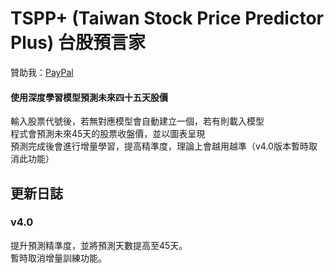 # TSPP+ (Taiwan Stock Price Predictor Plus) 台股預言家
贊助我：[PayPal](https://www.paypal.me/tingzhen666)
#### 使用深度學習模型預測未來四十五天股價
輸入股票代號後，若無對應模型會自動建立一個，若有則載入模型<br>
程式會預測未來45天的股票收盤價，並以圖表呈現<br>
預測完成後會進行增量學習，提高精準度，理論上會越用越準（v4.0版本暫時取消此功能）
## 更新日誌
### v4.0
提升預測精準度，並將預測天數提高至45天。<br>
暫時取消增量訓練功能。
